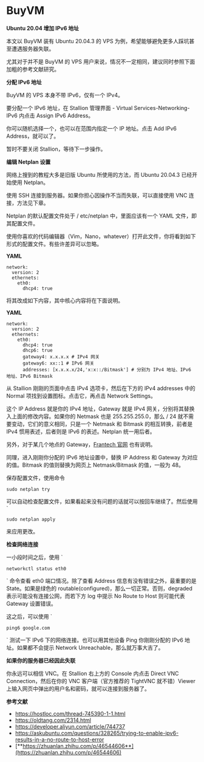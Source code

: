 # BuyVM 

**Ubuntu 20.04 增加 IPv6 地址**

本文以 BuyVM 装有 Ubuntu 20.04.3 的 VPS 为例，希望能够避免更多人踩坑甚至遭遇服务器失联。

尤其对于并不是 BuyVM 的 VPS 用户来说，情况不一定相同，建议同时参照下面加粗的参考文献研究。

**分配 IPv6 地址**

BuyVM 的 VPS 本身不带 IPv6，仅有一个 IPv4。

要分配一个 IPv6 地址，在 Stallion 管理界面 - Virtual Services-Networking-IPv6 内点击 Assign IPv6 Address。

你可以随机选择一个，也可以在范围内指定一个 IP 地址。点击 Add IPv6 Address，就可以了。

暂时不要关闭 Stallion，等待下一步操作。

**编辑 Netplan 设置**

网络上搜到的教程大多是旧版 Ubuntu 所使用的方法，而 Ubuntu 20.04.3 已经开始使用 Netplan。

使用 SSH 连接到服务器。如果你担心因操作不当而失联，可以直接使用 VNC 连接，方法见下章。

Netplan 的默认配置文件处于 / etc/netplan 中，里面应该有一个 YAML 文件，即其配置文件。

使用你喜欢的代码编辑器（Vim，Nano，whatever）打开此文件，你将看到如下形式的配置文件。有些许差异可以忽略。

**YAML**

```
network:
  version: 2
  ethernets:
    eth0:
      dhcp4: true
```

将其改成如下内容，其中核心内容将在下面说明。

**YAML**

```
network:
  version: 2
  ethernets:
    eth0:
      dhcp4: true
      dhcp6: true
      gateway4: x.x.x.x # IPv4 网关
      gateway6: xx::1 # IPv6 网关
      addresses: [x.x.x.x/24,'x:x::/Bitmask'] # 分别为 IPv4 地址、IPv6 地址、IPv6 Bitmask
```

从 Stallion 刚刚的页面中点击 IPv4 选项卡，然后在下方的 IPv4 addresses 中的 Normal 项找到设置图标。点击它，再点击 Network Settings。

这个 IP Address 就是你的 IPv4 地址，Gateway 就是 IPv4 网关，分别将其替换入上面的修改内容。如果你的 Netmask 也是 255.255.255.0，那么 / 24 就不需要变动，它们的意义相同，只是一个 Netmask 和 Bitmask 的相互转换，前者是 IPv4 惯用表述，后者则是 IPv6 的表述。Netplan 统一用后者。

另外，对于某几个地点的 Gateway，[Frantech 官网](https://wiki.buyvm.net/doku.php/kvm#networking) 也有说明。

同理，进入刚刚你分配的 IPv6 地址设置中，替换 IP Address 和 Gateway 为对应的值。Bitmask 的值则替换为网页上 Netmask/Bitmask 的值，一般为 48。

保存配置文件，使用命令 

```
sudo netplan try
```

 可以自动检查配置文件，如果看起来没有问题的话就可以按回车继续了。然后使用 `

```
sudo netplan apply
```

 来应用更改。

**检查网络连接**

一小段时间之后，使用 `

```
networkctl status eth0
```

` 命令查看 eth0 端口情况。除了查看 Address 信息有没有错误之外，最重要的是 State。如果是绿色的 routable(configured)，那么一切正常。否则，degraded 表示可能没有连接公网，而若下方 log 中提示 No Route to Host 则可能代表 Gateway 设置错误。

这之后，可以使用 `

```
ping6 google.com
```

` 测试一下 IPv6 下的网络连接。也可以用其他设备 Ping 你刚刚分配的 IPv6 地址。如果都不会提示 Network Unreachable，那么就万事大吉了。

**如果你的服务器已经因此失联**

你永远可以相信 VNC。在 Stallion 右上方的 Console 内点击 Direct VNC Connection，然后在你的 VNC 客户端（官方推荐的 TightVNC 就不错）Viewer 上输入网页中弹出的用户名和密码，就可以连接到服务器了。

**参考文献**

- https://hostloc.com/thread-745390-1-1.html
- https://oldtang.com/2314.html
- https://developer.aliyun.com/article/744737
- https://askubuntu.com/questions/328265/trying-to-enable-ipv6-results-in-a-no-route-to-host-error
- [**https://zhuanlan.zhihu.com/p/46544606**](https://zhuanlan.zhihu.com/p/46544606)
